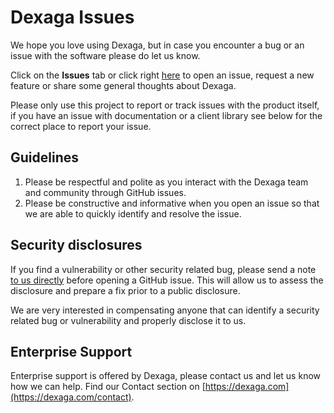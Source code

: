 # Dexaga Issues
We hope you love using Dexaga, but in case you encounter a bug or an issue with the software please do let us know.

Click on the **Issues** tab or click right [here](https://github.com/DEXAGA/dexaga-issues/issues/new/choose) to open an issue, request a new feature or share some general thoughts about Dexaga.

Please only use this project to report or track issues with the product itself, if you have an issue with documentation or a client library see below for the correct place to report your issue.
 
## Guidelines
1. Please be respectful and polite as you interact with the Dexaga team and community through GitHub issues. 
1. Please be constructive and informative when you open an issue so that we are able to quickly identify and resolve the issue.
 
## Security disclosures
If you find a vulnerability or other security related bug, please send a note  [to us directly](https://dexaga.com/#contact-form) before opening a GitHub issue. This will allow us to assess the disclosure and prepare a fix prior to a public disclosure. 

We are very interested in compensating anyone that can identify a security related bug or vulnerability and properly disclose it to us.
 
## Enterprise Support
Enterprise support is offered by Dexaga, please contact us and let us know how we can help. Find our Contact section on  [https://dexaga.com](https://dexaga.com/contact).
